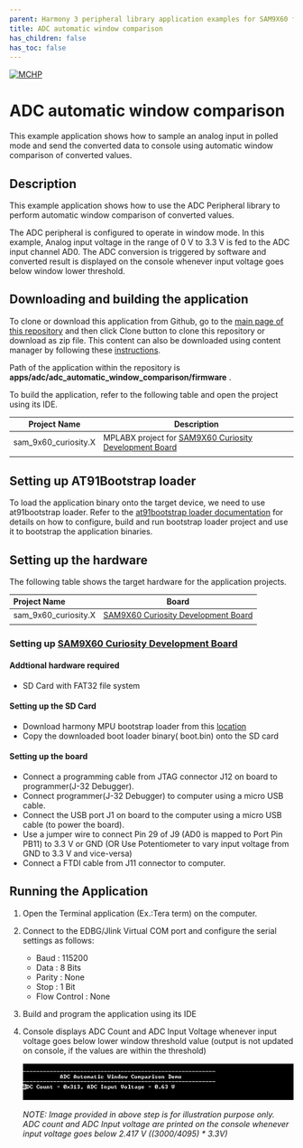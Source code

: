 ```yaml
---
parent: Harmony 3 peripheral library application examples for SAM9X60 family
title: ADC automatic window comparison 
has_children: false
has_toc: false
---
```


[![MCHP](https://www.microchip.com/ResourcePackages/Microchip/assets/dist/images/logo.png)](https://www.microchip.com)

# ADC automatic window comparison

This example application shows how to sample an analog input in polled mode and send the converted data to console using automatic window comparison of converted values.

## Description

This example application shows how to use the ADC Peripheral library to perform automatic window comparison of converted values.

The ADC peripheral is configured to operate in window mode. In this example, Analog input voltage in the range of 0 V to 3.3 V is fed to the ADC input channel AD0. The ADC conversion is triggered by software and converted result is displayed on the console whenever input voltage goes below window lower threshold.

## Downloading and building the application

To clone or download this application from Github, go to the [main page of this repository](https://github.com/Microchip-MPLAB-Harmony/csp_apps_sam_9x60) and then click Clone button to clone this repository or download as zip file.
This content can also be downloaded using content manager by following these [instructions](https://github.com/Microchip-MPLAB-Harmony/contentmanager/wiki).

Path of the application within the repository is **apps/adc/adc_automatic_window_comparison/firmware** .

To build the application, refer to the following table and open the project using its IDE.

| Project Name      | Description                                    |
| ----------------- | ---------------------------------------------- |
| sam_9x60_curiosity.X | MPLABX project for [SAM9X60 Curiosity Development Board](https://www.microchip.com/en-us/development-tool/EV40E67A) |
|||

## Setting up AT91Bootstrap loader

To load the application binary onto the target device, we need to use at91bootstrap loader. Refer to the [at91bootstrap loader documentation](../../docs/readme_bootstrap.md) for details on how to configure, build and run bootstrap loader project and use it to bootstrap the application binaries.

## Setting up the hardware

The following table shows the target hardware for the application projects.

| Project Name| Board|
|:---------|:---------:|
| sam_9x60_curiosity.X | [SAM9X60 Curiosity Development Board](https://www.microchip.com/en-us/development-tool/EV40E67A) |
|||

### Setting up [SAM9X60 Curiosity Development Board](https://www.microchip.com/en-us/development-tool/EV40E67A)

#### Addtional hardware required

- SD Card with FAT32 file system

#### Setting up the SD Card

- Download harmony MPU bootstrap loader from this [location](firmware/at91bootstrap_sam_9x60_ek.X/binaries/boot.bin)
- Copy the downloaded boot loader binary( boot.bin) onto the SD card

#### Setting up the board

- Connect a programming cable from JTAG connector J12 on board to programmer(J-32 Debugger).
- Connect programmer(J-32 Debugger) to computer using a micro USB cable. 
- Connect the USB port J1 on board to the computer using a micro USB cable (to power the board).
- Use a jumper wire to connect Pin 29 of J9 (AD0 is mapped to Port Pin PB11) to 3.3 V or GND (OR Use Potentiometer to vary input voltage from GND to 3.3 V and vice-versa)
- Connect a FTDI cable from J11 connector to computer.

## Running the Application

1. Open the Terminal application (Ex.:Tera term) on the computer.
2. Connect to the EDBG/Jlink Virtual COM port and configure the serial settings as follows:
    - Baud : 115200
    - Data : 8 Bits
    - Parity : None
    - Stop : 1 Bit
    - Flow Control : None
3. Build and program the application using its IDE
4. Console displays ADC Count and ADC Input Voltage whenever input voltage goes below lower window threshold value (output is not updated on console, if the values are within the threshold)

    ![output](images/output_adc_automatic_window_comparison.png)

    *NOTE: Image provided in above step is for illustration purpose only. ADC count and ADC Input voltage are printed on the console whenever input voltage goes below 2.417 V ((3000/4095) &ast; 3.3V)*